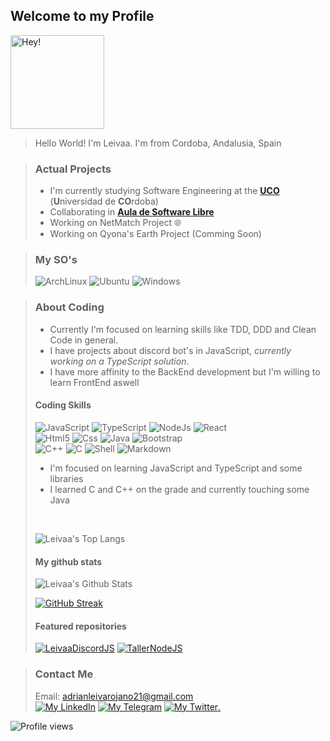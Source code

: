 
## Welcome to my Profile
<img src="https://user-images.githubusercontent.com/56723478/134770633-ade64a5f-62ad-41c0-8dfc-203f7420066b.png" alt="Hey!" width="150"/>

> Hello World! I'm Leivaa. I'm from Cordoba, Andalusia, Spain </br>

> 
> ### Actual Projects
> 
> - I'm currently studying Software Engineering at the [**UCO**](https://uco.es) (**U**niversidad de **CO**rdoba)
> - Collaborating in [**Aula de Software Libre**](https://github.com/aulasoftwarelibre/)
> - Working on NetMatch Project 🌐
> - Working on Qyona's Earth Project (Comming Soon)

> 
> ### My SO's
> 
> ![ArchLinux](https://img.shields.io/badge/Arch_Linux-1793D1?style=for-the-badge&logo=arch-linux&logoColor=white)
> ![Ubuntu](https://img.shields.io/badge/Ubuntu-E95420?style=for-the-badge&logo=ubuntu&logoColor=white)
> ![Windows](https://img.shields.io/badge/Windows-0078D6?style=for-the-badge&logo=windows&logoColor=white)

> 
> ### About Coding
> 
> - Currently I'm focused on learning skills like TDD, DDD and Clean Code in general.
> - I have projects about discord bot's in JavaScript, *currently working on a TypeScript solution*.
> - I have more affinity to the BackEnd development but I'm willing to learn FrontEnd aswell
> 
> #### Coding Skills
> 
> ![JavaScript](https://img.shields.io/badge/JavaScript-323330?style=for-the-badge&logo=javascript&logoColor=F7DF1E)
> ![TypeScript](https://img.shields.io/badge/TypeScript-007ACC?style=for-the-badge&logo=typescript&logoColor=white)
> ![NodeJs](https://img.shields.io/badge/Node.js-43853D?style=for-the-badge&logo=node.js&logoColor=white)
> ![React](https://img.shields.io/badge/React-20232A?style=for-the-badge&logo=react&logoColor=61DAFB)
> </br>
> ![Html5](https://img.shields.io/badge/HTML5-E34F26?style=for-the-badge&logo=html5&logoColor=white)
> ![Css](https://img.shields.io/badge/CSS3-1572B6?style=for-the-badge&logo=css3&logoColor=white)
> ![Java](https://img.shields.io/badge/Java-ED8B00?style=for-the-badge&logo=java&logoColor=white)
> ![Bootstrap](https://img.shields.io/badge/Bootstrap-563D7C?style=for-the-badge&logo=bootstrap&logoColor=white)
> </br>
> ![C++](https://img.shields.io/badge/C%2B%2B-00599C?style=for-the-badge&logo=c%2B%2B&logoColor=white)
> ![C](https://img.shields.io/badge/C-00599C?style=for-the-badge&logo=c&logoColor=white)
> ![Shell](https://img.shields.io/badge/Shell_Script-121011?style=for-the-badge&logo=gnu-bash&logoColor=white)
> ![Markdown](https://img.shields.io/badge/Markdown-000000?style=for-the-badge&logo=markdown&logoColor=white)
> - I'm focused on learning JavaScript and TypeScript and some libraries</br>
> - I learned C and C++ on the grade and currently touching some Java</br>
> </br>
> 
> ![Leivaa's Top Langs](https://github-readme-stats.vercel.app/api/top-langs/?username=leivaa21&hide_title=true&theme=material-palenight&show_icons=true&hide_border=true&title_color=ff3bff&icon_color=00ffff&layout=compact&langs_count=6)
> 
> #### My github stats
> 
> ![Leivaa's Github Stats](https://github-readme-stats.vercel.app/api?username=leivaa21&show_icons=true&hide_title=true&theme=material-palenight&hide_border=true&hide=commits&title_color=ff3bff&icon_color=00ffff)
>
> [![GitHub Streak](https://github-readme-streak-stats.herokuapp.com?user=Leivaa21&hide_border=true&date_format=j%20M%5B%20Y%5D&background=292d3e&stroke=A8AECE&currStreakNum=00FFFF&ring=DE35E1&fire=00FFFF&sideNums=A8AECE&currStreakLabel=A8AECE&sideLabels=A8AECE&dates=A8AECE)](https://git.io/streak-stats)
>
> #### Featured repositories
> 
> [![LeivaaDiscordJS](https://github-readme-stats.vercel.app/api/pin/?username=leivaa21&repo=LeivaaDiscordJS&theme=material-palenight&show_icons=true&hide_border=true&title_color=ff3bff&icon_color=00ffff)](https://github.com/leivaa21/LeivaaDiscordJS)
> [![TallerNodeJS](https://github-readme-stats.vercel.app/api/pin/?username=aulasoftwarelibre&repo=taller-nodeJs&theme=material-palenight&show_icons=true&hide_border=true&title_color=ff3bff&icon_color=00ffff)](https://github.com/aulasoftwarelibre/taller-nodeJs)

> 
> ### Contact Me
> 
> Email: adrianleivarojano21@gmail.com </br>
> [![My LinkedIn](https://img.shields.io/badge/LinkedIn-0077B5?style=for-the-badge&logo=linkedin&logoColor=white)](https://www.linkedin.com/in/adrian-leiva-rojano-02763b216/)
> [![My Telegram](https://img.shields.io/badge/-TELEGRAM-2CA5E0?style=for-the-badge&logo=telegram&logoColor=white)](https://t.me/Leivaa21)
> [![My Twitter](https://img.shields.io/badge/Twitter-1DA1F2?style=for-the-badge&logo=twitter&logoColor=white).](https://twitter.com/Leivaa21_)
  

![Profile views](https://gpvc.arturio.dev/Leivaa21)  
